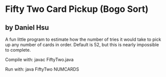 Fifty Two Card Pickup (Bogo Sort)
======================
by Daniel Hsu
----------------------
A fun little program to estimate how the number of tries it would take to pick up any number of cards in order. Default is 52, but this is nearly impossible to complete.

Compile with:
    javac FiftyTwo.java

Run with:
    java FiftyTwo NUMCARDS
